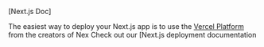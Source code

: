 

[Next.js Doc] 
  
The easiest way to deploy your Next.js app is to use the [Vercel Platform](https/vereomnewudium=delttmpteflrx.s&tm_urce=cete-ex-app&ut_ampag=reate-next-pprd) from the creators of Nex
Check out our [Next.js deployment documentation
